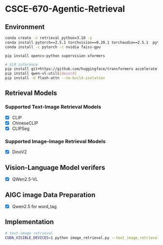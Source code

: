 # CSCE-670-Agentic-Retrieval

## Environment

```bash
conda create -n retrieval python=3.10 -y
conda install pytorch==2.5.1 torchvision==0.20.1 torchaudio==2.5.1  pytorch-cuda=11.8 -c pytorch -c nvidia
conda install -c pytorch -c nvidia faiss-gpu

pip install opencv-python supervision xformers

# VLM inference
pip install git+https://github.com/huggingface/transformers accelerate
pip install qwen-vl-utils[decord]
pip install -U flash-attn --no-build-isolation
```

## Retrieval Models

### Supported Text-Image Retrieval Models

- [x] CLIP
- [x] ChineseCLIP
- [x] CLIPSeg

### Supported Image-Image Retrieval Models

- [x] DinoV2


## Vision-Language Model verifers

- [x] QWen2.5-VL


## AIGC image Data Preparation

- [x] Qwen2.5 for word_tag


## Implementation

```bash
# text-image retrieval
CUDA_VISIBLE_DEVICES=1 python image_retrieval.py --text_image_retrieval
```